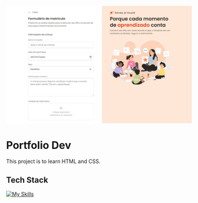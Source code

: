 <p align="center">
  <img src="assets/image.png" alt="Project Name">
</p>

# Portfolio Dev
This project is to learn HTML and CSS.

## Tech Stack
[![My Skills](https://skillicons.dev/icons?i=html,css)](https://skillicons.dev)
